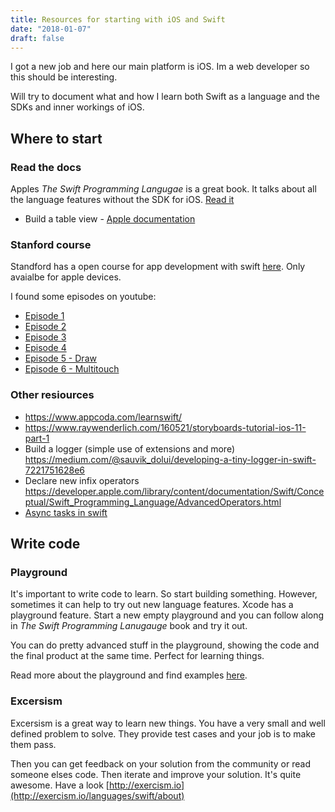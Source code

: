 ```yaml
---
title: Resources for starting with iOS and Swift
date: "2018-01-07"
draft: false
---
```


I got a new job and here our main platform is iOS. Im a web developer so this should be interesting.

Will try to document what and how I learn both Swift as a language and the SDKs and inner workings of iOS.

## Where to start

### Read the docs

Apples _The Swift Programming Langugae_ is a great book. It talks about all the language features without the SDK for iOS. [Read it](https://developer.apple.com/library/content/documentation/Swift/Conceptual/Swift_Programming_Language/TheBasics.html#//apple_ref/doc/uid/TP40014097-CH5-ID309)

- Build a table view - [Apple documentation](https://developer.apple.com/library/content/referencelibrary/GettingStarted/DevelopiOSAppsSwift/CreateATableView.html)

### Stanford course

Standford has a open course for app development with swift [here](https://itunes.apple.com/us/course/developing-ios-11-apps-with-swift/id1309275316). Only avaialbe for apple devices.

I found some episodes on youtube:

* [Episode 1](https://www.youtube.com/watch?v=pnUFW6NxlSE)
* [Episode 2](https://www.youtube.com/watch?v=qiROf0aHI4k)
* [Episode 3](https://www.youtube.com/watch?v=bZldHF69C_s)
* [Episode 4](https://www.youtube.com/watch?v=bHv6QVHId6Q)
* [Episode 5 - Draw](https://www.youtube.com/watch?v=5n7cqFdJd1U)
* [Episode 6 - Multitouch](https://www.youtube.com/watch?v=Zx5cB_aT78Q)

### Other resiources

* https://www.appcoda.com/learnswift/
* https://www.raywenderlich.com/160521/storyboards-tutorial-ios-11-part-1
* Build a logger (simple use of extensions and more) https://medium.com/@sauvik_dolui/developing-a-tiny-logger-in-swift-7221751628e6
* Declare new infix operators https://developer.apple.com/library/content/documentation/Swift/Conceptual/Swift_Programming_Language/AdvancedOperators.html
* [Async tasks in swift](https://medium.com/@zhxnlai/async-programming-in-swift-with-asynctask-95a708c1c3c0)

## Write code

### Playground

It's important to write code to learn. So start building something. However, sometimes it can help to try out new language features. Xcode has a playground feature. Start a new empty playground and you can follow along in _The Swift Programming Lanugauge_ book and try it out.

You can do pretty advanced stuff in the playground, showing the code and the final product at the same time. Perfect for learning things.

Read more about the playground and find examples [here](https://developer.apple.com/swift/playgrounds/).

### Excersism

Excersism is a great way to learn new things. You have a very small and well defined problem to solve. They provide test cases and your job is to make them pass.

Then you can get feedback on your solution from the community or read someone elses code. Then iterate and improve your solution. It's quite awesome. Have a look [http://exercism.io](http://exercism.io/languages/swift/about)
